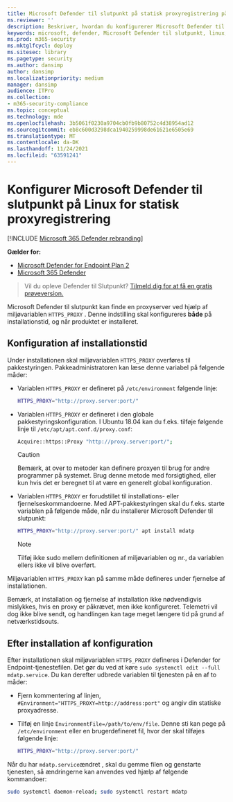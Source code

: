 ```yaml
---
title: Microsoft Defender til slutpunkt på statisk proxyregistrering på Linux
ms.reviewer: ''
description: Beskriver, hvordan du konfigurerer Microsoft Defender til slutpunkt på Linux til statisk proxyregistrering.
keywords: microsoft, defender, Microsoft Defender til slutpunkt, linux, installation, proxy
ms.prod: m365-security
ms.mktglfcycl: deploy
ms.sitesec: library
ms.pagetype: security
ms.author: dansimp
author: dansimp
ms.localizationpriority: medium
manager: dansimp
audience: ITPro
ms.collection:
- m365-security-compliance
ms.topic: conceptual
ms.technology: mde
ms.openlocfilehash: 3b5061f0230a9704cb0fb9b80752c4d38954ad12
ms.sourcegitcommit: eb8c600d3298dca1940259998de61621e6505e69
ms.translationtype: MT
ms.contentlocale: da-DK
ms.lasthandoff: 11/24/2021
ms.locfileid: "63591241"
---
```

# <a name="configure-microsoft-defender-for-endpoint-on-linux-for-static-proxy-discovery"></a>Konfigurer Microsoft Defender til slutpunkt på Linux for statisk proxyregistrering

[!INCLUDE [Microsoft 365 Defender rebranding](../../includes/microsoft-defender.md)]

**Gælder for:**
- [Microsoft Defender for Endpoint Plan 2](https://go.microsoft.com/fwlink/p/?linkid=2154037)
- [Microsoft 365 Defender](https://go.microsoft.com/fwlink/?linkid=2118804)

> Vil du opleve Defender til Slutpunkt? [Tilmeld dig for at få en gratis prøveversion.](https://signup.microsoft.com/create-account/signup?products=7f379fee-c4f9-4278-b0a1-e4c8c2fcdf7e&ru=https://aka.ms/MDEp2OpenTrial?ocid=docs-wdatp-investigateip-abovefoldlink)

Microsoft Defender til slutpunkt kan finde en proxyserver ved hjælp af miljøvariablen `HTTPS_PROXY` . Denne indstilling skal konfigureres **både** på installationstid, og når produktet er installeret.

## <a name="installation-time-configuration"></a>Konfiguration af installationstid

Under installationen skal miljøvariablen `HTTPS_PROXY` overføres til pakkestyringen. Pakkeadministratoren kan læse denne variabel på følgende måder:

- Variablen `HTTPS_PROXY` er defineret på `/etc/environment` følgende linje:

  ```bash
  HTTPS_PROXY="http://proxy.server:port/"
  ```

- Variablen `HTTPS_PROXY` er defineret i den globale pakkestyringskonfiguration. I Ubuntu 18.04 kan du f.eks. tilføje følgende linje til `/etc/apt/apt.conf.d/proxy.conf`:

  ```bash
  Acquire::https::Proxy "http://proxy.server:port/";
  ```

  > [!CAUTION]
  > Bemærk, at over to metoder kan definere proxyen til brug for andre programmer på systemet. Brug denne metode med forsigtighed, eller kun hvis det er beregnet til at være en generelt global konfiguration.

- Variablen `HTTPS_PROXY` er forudstillet til installations- eller fjernelseskommandoerne. Med APT-pakkestyringen skal du f.eks. starte variablen på følgende måde, når du installerer Microsoft Defender til slutpunkt:

  ```bash
  HTTPS_PROXY="http://proxy.server:port/" apt install mdatp
  ```

  > [!NOTE]
  > Tilføj ikke sudo mellem definitionen af miljøvariablen og nr., da variablen ellers ikke vil blive overført.

Miljøvariablen `HTTPS_PROXY` kan på samme måde defineres under fjernelse af installationen.

Bemærk, at installation og fjernelse af installation ikke nødvendigvis mislykkes, hvis en proxy er påkrævet, men ikke konfigureret. Telemetri vil dog ikke blive sendt, og handlingen kan tage meget længere tid på grund af netværkstidsouts.

## <a name="post-installation-configuration"></a>Efter installation af konfiguration

Efter installationen skal miljøvariablen `HTTPS_PROXY` defineres i Defender for Endpoint-tjenestefilen. Det gør du ved at køre `sudo systemctl edit --full mdatp.service`.
Du kan derefter udbrede variablen til tjenesten på en af to måder:

- Fjern kommentering af linjen, `#Environment="HTTPS_PROXY=http://address:port"` og angiv din statiske proxyadresse.

- Tilføj en linje `EnvironmentFile=/path/to/env/file`. Denne sti kan pege på `/etc/environment` eller en brugerdefineret fil, hvor der skal tilføjes følgende linje:

  ```bash
  HTTPS_PROXY="http://proxy.server:port/"
  ```

Når du har `mdatp.service`ændret , skal du gemme filen og genstarte tjenesten, så ændringerne kan anvendes ved hjælp af følgende kommandoer:

```bash
sudo systemctl daemon-reload; sudo systemctl restart mdatp
```
